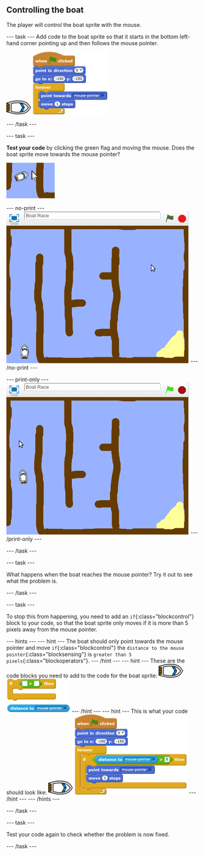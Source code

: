 ## Controlling the boat

The player will control the boat sprite with the mouse.

--- task ---
Add code to the boat sprite so that it starts in the bottom left-hand corner pointing up and then follows the mouse pointer.

![boat-sprite](images/boat_resize.png)
![blocks_1545233126_8750994](images/blocks_1545233126_8750994.png)

--- /task ---

--- task ---

__Test your code__ by clicking the green flag and moving the mouse. Does the boat sprite move towards the mouse pointer?

 ![screenshot](images/boat-mouse.png)

--- no-print ---
 ![screenshot](images/boat-pointer-test-anim.gif)
--- /no-print ---

--- print-only --- 
 ![screenshot](images/boat-pointer-test-anim.png)
--- /print-only ---

--- /task ---

--- task ---

What happens when the boat reaches the mouse pointer? Try it out to see what the problem is.

--- /task ---

--- task ---

To stop this from happening, you need to add an `if`{:class="blockcontrol"} block to your code, so that the boat sprite only moves if it is more than 5 pixels away from the mouse pointer.

--- hints ---
--- hint ---
The boat should only point towards the mouse pointer and move `if`{:class="blockcontrol"} the `distance to the mouse pointer`{:class="blocksensing"} is `greater than 5 pixels`{:class="blockoperators"}.
--- /hint ---
--- hint ---
These are the code blocks you need to add to the code for the boat sprite:
![boat-sprite](images/boat_resize.png)
![blocks_1545233128_8898962](images/blocks_1545233128_8898962.png)
--- /hint ---
--- hint ---
This is what your code should look like:
![boat-sprite](images/boat_resize.png)
![blocks_1545233129_9744408](images/blocks_1545233129_9744408.png)
--- /hint ---
--- /hints ---

--- /task ---

--- task ---

Test your code again to check whether the problem is now fixed.

--- /task ---


